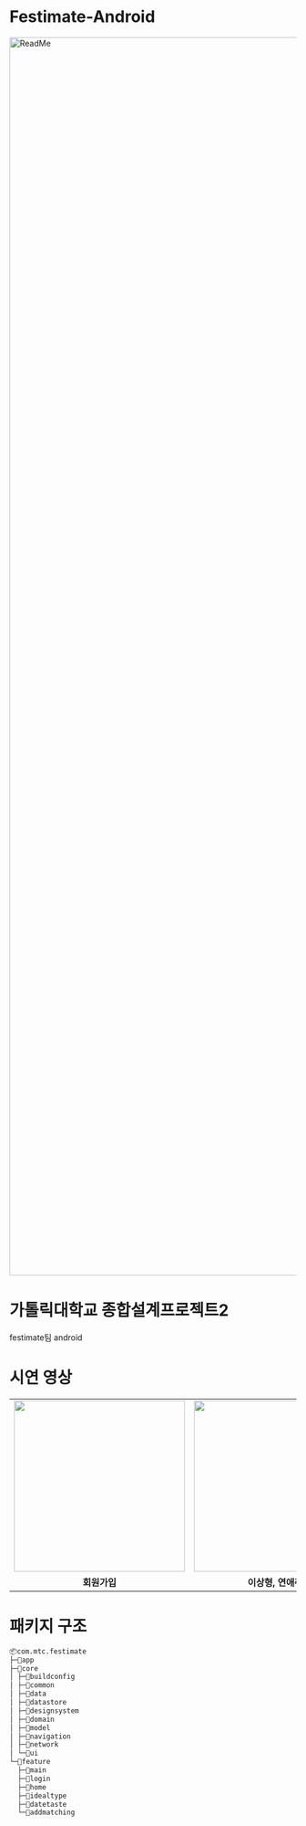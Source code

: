 # Festimate-Android
<img width="2170" alt="ReadMe" src="https://github.com/user-attachments/assets/6f3b3705-8c6d-4b08-9cd9-8cd4fbd82789">


# 가톨릭대학교 종합설계프로젝트2
festimate팀 android


# 시연 영상
<table>
  <tr>
    <td><img src="https://github.com/user-attachments/assets/cb264fcd-a622-49e5-8071-347eeb776dda" width="300" /></td>
    <td><img src="https://github.com/user-attachments/assets/db7ae1fc-40ec-4f98-819f-dc79272385e6" width="300" /></td>
    <td><img src="https://github.com/user-attachments/assets/81609019-7148-46e0-979c-d2036b52da96" width="300" /></td>
    <td><img src="https://github.com/user-attachments/assets/1e92f3ba-44c3-42f8-945e-0d67cdcfef8d" width="300" /></td>
  </tr>
  <tr>
    <td align="center"><b>회원가입</b></td>
    <td align="center"><b>이상형, 연애취향</b></td>
    <td align="center"><b>매칭 추가하기</b></td>
    <td align="center"><b>홈(매칭성공)</b></td>
  </tr>
</table>

# 패키지 구조
```bash
📦com.mtc.festimate
├─📂app
├─📂core
│ ├─📂buildconfig
│ ├─📂common
│ ├─📂data
│ ├─📂datastore
│ ├─📂designsystem
│ ├─📂domain
│ ├─📂model
│ ├─📂navigation
│ ├─📂network
│ └─📂ui
└─📂feature
  ├─📂main
  ├─📂login
  ├─📂home
  ├─📂idealtype
  ├─📂datetaste
  └─📂addmatching
```
